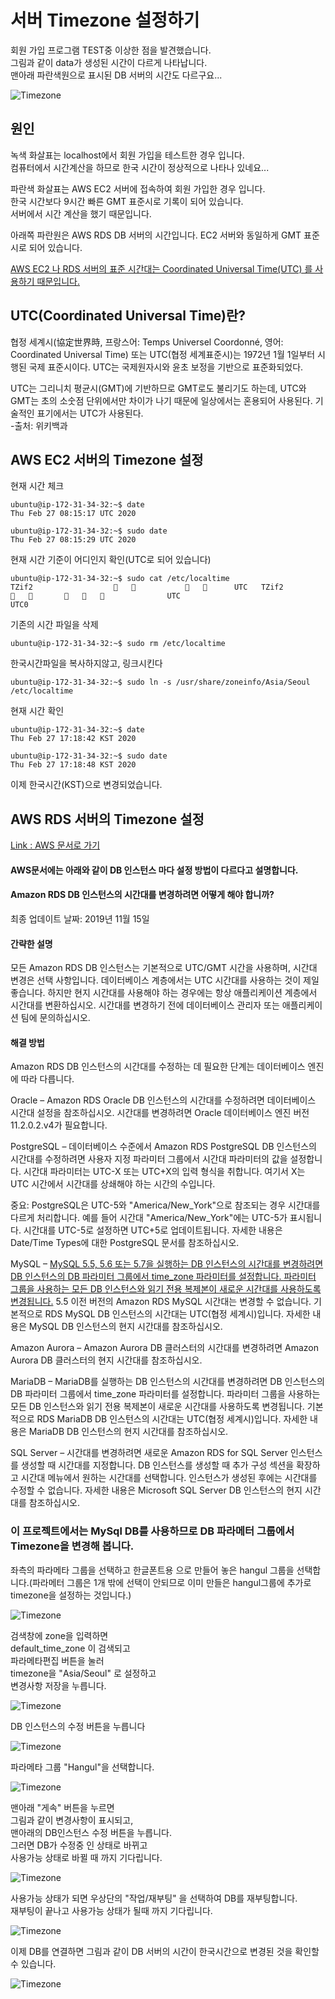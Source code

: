 # 서버 Timezone 설정하기

회원 가입 프로그램 TEST중 이상한 점을 발견했습니다.  
그림과 같이 data가 생성된 시간이 다르게 나타납니다.  
맨아래 파란색원으로 표시된 DB 서버의 시간도 다르구요...

![Timezone](./images/Timezone/Timezone.png)

## 원인

녹색 화살표는 localhost에서 회원 가입을 테스트한 경우 입니다.  
컴퓨터에서 시간계산을 하므로 한국 시간이 정상적으로 나타나 있네요...

파란색 화살표는 AWS EC2 서버에 접속하여 회원 가입한 경우 입니다.  
한국 시간보다 9시간 빠른 GMT 표준시로 기록이 되어 있습니다.  
서버에서 시간 계산을 했기 때문입니다.

아래쪽 파란원은 AWS RDS DB 서버의 시간입니다.
EC2 서버와 동일하게 GMT 표준시로 되어 있습니다.

<U>AWS EC2 나 RDS 서버의 표준 시간대는 Coordinated Universal Time(UTC) 를 사용하기 때문입니다.</U>

## UTC(Coordinated Universal Time)란?

협정 세계시(協定世界時, 프랑스어: Temps Universel Coordonné, 영어: Coordinated Universal Time) 또는 UTC(협정 세계표준시)는 1972년 1월 1일부터 시행된 국제 표준시이다. UTC는 국제원자시와 윤초 보정을 기반으로 표준화되었다.

UTC는 그리니치 평균시(GMT)에 기반하므로 GMT로도 불리기도 하는데, UTC와 GMT는 초의 소숫점 단위에서만 차이가 나기 때문에 일상에서는 혼용되어 사용된다. 기술적인 표기에서는 UTC가 사용된다.  
-출처: 위키백과

## AWS EC2 서버의 Timezone 설정

현재 시간 체크

    ubuntu@ip-172-31-34-32:~$ date
    Thu Feb 27 08:15:17 UTC 2020

    ubuntu@ip-172-31-34-32:~$ sudo date
    Thu Feb 27 08:15:29 UTC 2020

현재 시간 기준이 어디인지 확인(UTC로 되어 있습니다)

    ubuntu@ip-172-31-34-32:~$ sudo cat /etc/localtime
    TZif2                                         UTC   TZif2                                                UTC
    UTC0

기존의 시간 파일을 삭제

    ubuntu@ip-172-31-34-32:~$ sudo rm /etc/localtime

한국시간파일을 복사하지않고, 링크시킨다

    ubuntu@ip-172-31-34-32:~$ sudo ln -s /usr/share/zoneinfo/Asia/Seoul /etc/localtime

현재 시간 확인

    ubuntu@ip-172-31-34-32:~$ date
    Thu Feb 27 17:18:42 KST 2020

    ubuntu@ip-172-31-34-32:~$ sudo date
    Thu Feb 27 17:18:48 KST 2020

이제 한국시간(KST)으로 변경되었습니다.

## AWS RDS 서버의 Timezone 설정

[ Link : AWS 문서로 가기](https://aws.amazon.com/ko/premiumsupport/knowledge-center/rds-change-time-zone/)

#### AWS문서에는 아래와 같이 DB 인스턴스 마다 설정 방법이 다르다고 설명합니다.

#### Amazon RDS DB 인스턴스의 시간대를 변경하려면 어떻게 해야 합니까?

최종 업데이트 날짜: 2019년 11월 15일

#### 간략한 설명

모든 Amazon RDS DB 인스턴스는 기본적으로 UTC/GMT 시간을 사용하며, 시간대 변경은 선택 사항입니다. 데이터베이스 계층에서는 UTC 시간대를 사용하는 것이 제일 좋습니다. 하지만 현지 시간대를 사용해야 하는 경우에는 항상 애플리케이션 계층에서 시간대를 변환하십시오. 시간대를 변경하기 전에 데이터베이스 관리자 또는 애플리케이션 팀에 문의하십시오.

#### 해결 방법

Amazon RDS DB 인스턴스의 시간대를 수정하는 데 필요한 단계는 데이터베이스 엔진에 따라 다릅니다.

Oracle – Amazon RDS Oracle DB 인스턴스의 시간대를 수정하려면 데이터베이스 시간대 설정을 참조하십시오. 시간대를 변경하려면 Oracle 데이터베이스 엔진 버전 11.2.0.2.v4가 필요합니다.

PostgreSQL – 데이터베이스 수준에서 Amazon RDS PostgreSQL DB 인스턴스의 시간대를 수정하려면 사용자 지정 파라미터 그룹에서 시간대 파라미터의 값을 설정합니다. 시간대 파라미터는 UTC-X 또는 UTC+X의 입력 형식을 취합니다. 여기서 X는 UTC 시간에서 시간대를 상쇄해야 하는 시간의 수입니다.

중요: PostgreSQL은 UTC-5와 "America/New_York"으로 참조되는 경우 시간대를 다르게 처리합니다. 예를 들어 시간대 "America/New_York"에는 UTC-5가 표시됩니다. 시간대를 UTC-5로 설정하면 UTC+5로 업데이트됩니다. 자세한 내용은 Date/Time Types에 대한 PostgreSQL 문서를 참조하십시오.

MySQL – <U>MySQL 5.5, 5.6 또는 5.7을 실행하는 DB 인스턴스의 시간대를 변경하려면 DB 인스턴스의 DB 파라미터 그룹에서 time_zone 파라미터를 설정합니다. 파라미터 그룹을 사용하는 모든 DB 인스턴스와 읽기 전용 복제본이 새로운 시간대를 사용하도록 변경됩니다.</U> 5.5 이전 버전의 Amazon RDS MySQL 시간대는 변경할 수 없습니다. 기본적으로 RDS MySQL DB 인스턴스의 시간대는 UTC(협정 세계시)입니다. 자세한 내용은 MySQL DB 인스턴스의 현지 시간대를 참조하십시오.

Amazon Aurora – Amazon Aurora DB 클러스터의 시간대를 변경하려면 Amazon Aurora DB 클러스터의 현지 시간대를 참조하십시오.

MariaDB – MariaDB를 실행하는 DB 인스턴스의 시간대를 변경하려면 DB 인스턴스의 DB 파라미터 그룹에서 time_zone 파라미터를 설정합니다. 파라미터 그룹을 사용하는 모든 DB 인스턴스와 읽기 전용 복제본이 새로운 시간대를 사용하도록 변경됩니다. 기본적으로 RDS MariaDB DB 인스턴스의 시간대는 UTC(협정 세계시)입니다. 자세한 내용은 MariaDB DB 인스턴스의 현지 시간대를 참조하십시오.

SQL Server – 시간대를 변경하려면 새로운 Amazon RDS for SQL Server 인스턴스를 생성할 때 시간대를 지정합니다. DB 인스턴스를 생성할 때 추가 구성 섹션을 확장하고 시간대 메뉴에서 원하는 시간대를 선택합니다. 인스턴스가 생성된 후에는 시간대를 수정할 수 없습니다. 자세한 내용은 Microsoft SQL Server DB 인스턴스의 현지 시간대를 참조하십시오.

### 이 프로젝트에서는 MySql DB를 사용하므로 DB 파라메터 그룹에서 Timezone을 변경해 봅니다.

좌측의 파라메타 그룹을 선택하고 한글폰트용 으로 만들어 놓은 hangul 그룹을 선택합니다.(파라메터 그룹은 1개 밖에 선택이 안되므로 이미 만들은 hangul그룹에 추가로 timezone을 설정하는 것입니다.)

![Timezone](./images/Timezone/rds_timezone1.png)

검색창에 zone을 입력하면  
default_time_zone 이 검색되고  
파라메타편집 버튼을 눌러  
timezone을 "Asia/Seoul" 로 설정하고  
 변경사항 저장을 누릅니다.

![Timezone](./images/Timezone/rds_timezone2.png)

DB 인스턴스의 수정 버튼을 누릅니다

![Timezone](./images/Timezone/rds_timezone3.png)

파라메타 그룹 "Hangul"을 선택합니다.

![Timezone](./images/Timezone/rds_timezone4.png)

맨아래 "게속" 버튼을 누르면  
그림과 같이 변경사항이 표시되고,  
맨아래의 DB인스턴스 수정 버튼을 누릅니다.  
그러면 DB가 수정중 인 상태로 바뀌고  
사용가능 상태로 바뀔 때 까지 기다립니다.

![Timezone](./images/Timezone/rds_timezone5.png)

사용가능 상태가 되면 우상단의 "작업/재부팅" 을 선택하여 DB를 재부팅합니다.  
재부팅이 끝나고 사용가능 상태가 될때 까지 기다립니다.

![Timezone](./images/Timezone/rds_timezone6.png)

이제 DB를 연결하면 그림과 같이 DB 서버의 시간이 한국시간으로 변경된 것을 확인할 수 있습니다.

![Timezone](./images/Timezone/changed_dbtime.png)
